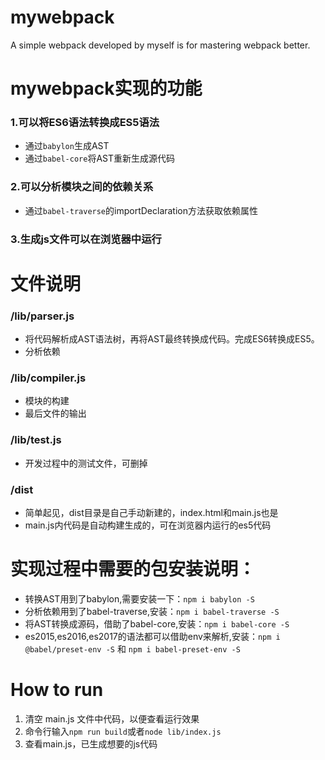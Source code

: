 # mywebpack
A simple webpack developed by myself is for mastering webpack better.


# mywebpack实现的功能
### 1.可以将ES6语法转换成ES5语法
- 通过`babylon`生成AST
- 通过`babel-core`将AST重新生成源代码
### 2.可以分析模块之间的依赖关系
- 通过`babel-traverse`的importDeclaration方法获取依赖属性
### 3.生成js文件可以在浏览器中运行


# 文件说明
### /lib/parser.js
- 将代码解析成AST语法树，再将AST最终转换成代码。完成ES6转换成ES5。
- 分析依赖  

### /lib/compiler.js
- 模块的构建
- 最后文件的输出

### /lib/test.js
- 开发过程中的测试文件，可删掉

### /dist
- 简单起见，dist目录是自己手动新建的，index.html和main.js也是
- main.js内代码是自动构建生成的，可在浏览器内运行的es5代码

# 实现过程中需要的包安装说明：
- 转换AST用到了babylon,需要安装一下：`npm i babylon -S`
- 分析依赖用到了babel-traverse,安装：`npm i babel-traverse -S`
- 将AST转换成源码，借助了babel-core,安装：`npm i babel-core -S`
- es2015,es2016,es2017的语法都可以借助env来解析,安装：`npm i @babel/preset-env -S` 和 `npm i babel-preset-env -S`

# How to run
1. 清空 main.js 文件中代码，以便查看运行效果
2. 命令行输入`npm run build`或者`node lib/index.js`
3. 查看main.js，已生成想要的js代码

